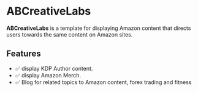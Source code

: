 # ABCreativeLabs

**ABCreativeLabs** is a template for displaying Amazon content that directs users towards the same content on Amazon sites.

## Features

- ✅ display KDP Author content.
- ✅ display Amazon Merch.
- ✅ Blog for related topics to Amazon content, forex trading and fitness
